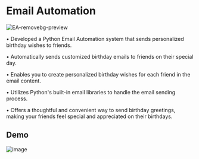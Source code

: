 # Email Automation

![EA-removebg-preview](https://github.com/Jai-Doshi/email_automation/assets/62877713/0efa83f2-d2e4-4c54-af11-5c0e92162f88)

•	Developed a Python Email Automation system that sends personalized birthday wishes to friends.

•	Automatically sends customized birthday emails to friends on their special day.

•	Enables you to create personalized birthday wishes for each friend in the email content.

•	Utilizes Python's built-in email libraries to handle the email sending process.

•	Offers a thoughtful and convenient way to send birthday greetings, making your friends feel special and appreciated on their birthdays.


## Demo
![image](https://github.com/Jai-Doshi/email_automation/assets/62877713/68748d6b-b699-403f-baaf-251b3f6d86b3)
